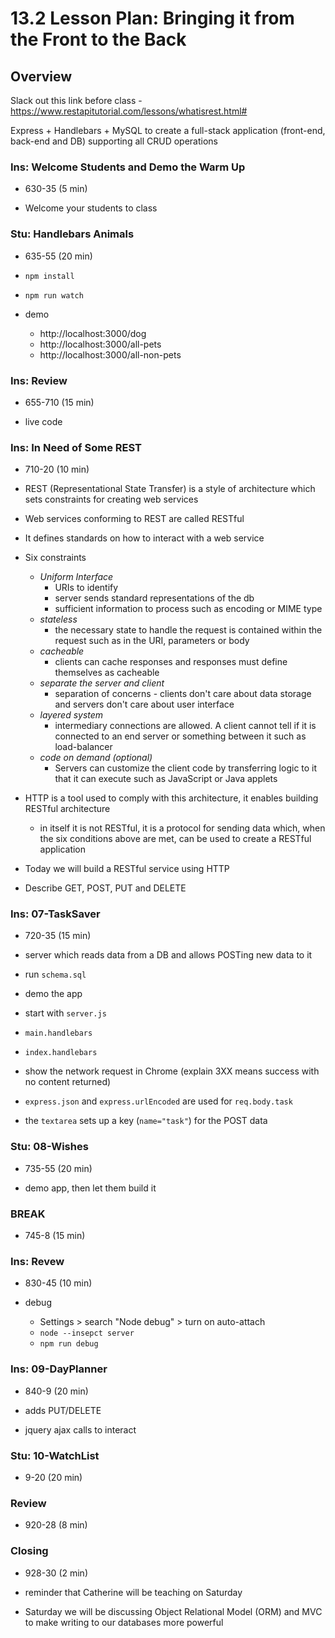 # 13.2 Lesson Plan: Bringing it from the Front to the Back

## Overview

Slack out this link before class - https://www.restapitutorial.com/lessons/whatisrest.html#

Express + Handlebars + MySQL to create a full-stack application (front-end, back-end and DB) supporting all CRUD operations

### Ins: Welcome Students and Demo the Warm Up

- 630-35 (5 min)

- Welcome your students to class

### Stu: Handlebars Animals

- 635-55 (20 min)

- `npm install`

- `npm run watch`

- demo

  - http://localhost:3000/dog
  - http://localhost:3000/all-pets
  - http://localhost:3000/all-non-pets

### Ins: Review

- 655-710 (15 min)

- live code

### Ins: In Need of Some REST

- 710-20 (10 min)

- REST (Representational State Transfer) is a style of architecture which sets constraints for creating web services
- Web services conforming to REST are called RESTful
- It defines standards on how to interact with a web service
- Six constraints

  - _Uniform Interface_
    - URIs to identify
    - server sends standard representations of the db
    - sufficient information to process such as encoding or MIME type
  - _stateless_
    - the necessary state to handle the request is contained within the request such as in the URI, parameters or body
  - _cacheable_
    - clients can cache responses and responses must define themselves as cacheable
  - _separate the server and client_
    - separation of concerns - clients don't care about data storage and servers don't care about user interface
  - _layered system_
    - intermediary connections are allowed. A client cannot tell if it is connected to an end server or something between it such as load-balancer
  - _code on demand (optional)_
    - Servers can customize the client code by transferring logic to it that it can execute such as JavaScript or Java applets

- HTTP is a tool used to comply with this architecture, it enables building RESTful architecture

  - in itself it is not RESTful, it is a protocol for sending data which, when the six conditions above are met, can be used to create a RESTful application

- Today we will build a RESTful service using HTTP

- Describe GET, POST, PUT and DELETE

### Ins: 07-TaskSaver

- 720-35 (15 min)

- server which reads data from a DB and allows POSTing new data to it

- run `schema.sql`

- demo the app

- start with `server.js`

- `main.handlebars`

- `index.handlebars`

- show the network request in Chrome (explain 3XX means success with no content returned)

- `express.json` and `express.urlEncoded` are used for `req.body.task`

- the `textarea` sets up a key (`name="task"`) for the POST data

### Stu: 08-Wishes

- 735-55 (20 min)

- demo app, then let them build it

### BREAK

- 745-8 (15 min)

### Ins: Revew

- 830-45 (10 min)

- debug

  - Settings > search "Node debug" > turn on auto-attach
  - `node --insepct server`
  - `npm run debug`

### Ins: 09-DayPlanner

- 840-9 (20 min)

- adds PUT/DELETE

- jquery ajax calls to interact

### Stu: 10-WatchList

- 9-20 (20 min)

### Review

- 920-28 (8 min)

### Closing

- 928-30 (2 min)

- reminder that Catherine will be teaching on Saturday

- Saturday we will be discussing Object Relational Model (ORM) and MVC to make writing to our databases more powerful
